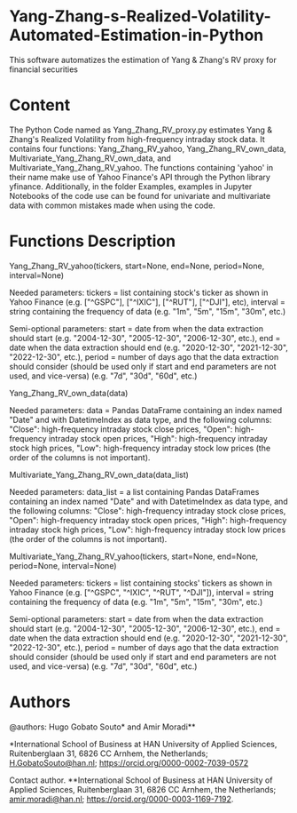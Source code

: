 # Yang-Zhang-s-Realized-Volatility-Automated-Estimation-in-Python
This software automatizes the estimation of Yang &amp; Zhang's RV proxy for financial securities

# Content
The Python Code named as Yang_Zhang_RV_proxy.py estimates Yang & Zhang's Realized Volatility from high-frequency intraday stock data. It contains four functions: Yang_Zhang_RV_yahoo, Yang_Zhang_RV_own_data, Multivariate_Yang_Zhang_RV_own_data, and Multivariate_Yang_Zhang_RV_yahoo. The functions containing 'yahoo' in their name make use of Yahoo Finance's API through the Python library yfinance. Additionally, in the folder Examples, examples in Jupyter Notebooks of the code use can be found for univariate and multivariate data with common mistakes made when using the code.

# Functions Description
Yang_Zhang_RV_yahoo(tickers, start=None, end=None, period=None, interval=None)

Needed parameters: tickers = list containing stock's ticker as shown in Yahoo Finance (e.g. ["^GSPC"], ["^IXIC"], ["^RUT"], ["^DJI"], etc), interval = string containing the frequency of data (e.g. "1m", "5m", "15m", "30m", etc.)

Semi-optional parameters: start = date from when the data extraction should start (e.g. "2004-12-30", "2005-12-30", "2006-12-30", etc.), end = date when the data extraction should end (e.g. "2020-12-30", "2021-12-30", "2022-12-30", etc.), period = number of days ago that the data extraction should consider (should be used only if start and end parameters are not used, and vice-versa) (e.g. "7d", "30d", "60d", etc.)

Yang_Zhang_RV_own_data(data)

Needed parameters: data = Pandas DataFrame containing an index named "Date" and with DatetimeIndex as data type, and the following columns: "Close": high-frequency intraday stock close prices, "Open": high-frequency intraday stock open prices, "High": high-frequency intraday stock high prices, "Low": high-frequency intraday stock low prices (the order of the columns is not important).

Multivariate_Yang_Zhang_RV_own_data(data_list)

Needed parameters: data_list = a list containing Pandas DataFrames containing an index named "Date" and with DatetimeIndex as data type, and the following columns: "Close": high-frequency intraday stock close prices, "Open": high-frequency intraday stock open prices, "High": high-frequency intraday stock high prices, "Low": high-frequency intraday stock low prices (the order of the columns is not important).

Multivariate_Yang_Zhang_RV_yahoo(tickers, start=None, end=None, period=None, interval=None)

Needed parameters: tickers = list containing stocks' tickers as shown in Yahoo Finance (e.g. ["^GSPC", "^IXIC", "^RUT", "^DJI"]), interval = string containing the frequency of data (e.g. "1m", "5m", "15m", "30m", etc.)

Semi-optional parameters: start = date from when the data extraction should start (e.g. "2004-12-30", "2005-12-30", "2006-12-30", etc.), end = date when the data extraction should end (e.g. "2020-12-30", "2021-12-30", "2022-12-30", etc.), period = number of days ago that the data extraction should consider (should be used only if start and end parameters are not used, and vice-versa) (e.g. "7d", "30d", "60d", etc.)

# Authors

@authors: Hugo Gobato Souto* and Amir Moradi**

*International School of Business at HAN University of Applied Sciences, Ruitenberglaan 31, 
6826 CC Arnhem, the Netherlands; H.GobatoSouto@han.nl; https://orcid.org/0000-0002-7039-0572

Contact author.
**International School of Business at HAN University of Applied Sciences, Ruitenberglaan 31, 
6826 CC Arnhem, the Netherlands; amir.moradi@han.nl; https://orcid.org/0000-0003-1169-7192.

